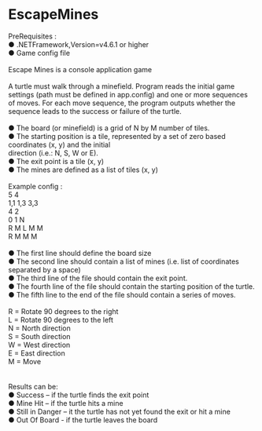 # EscapeMines

PreRequisites :<br/>
● .NETFramework,Version=v4.6.1 or higher <br/>
● Game config file<br/>
<br/>
Escape Mines is a console application game<br/>
<br/>
A turtle must walk through a minefield. Program reads the initial game settings (path must be defined in app.config) and one or more sequences of moves. For each move sequence, the program outputs whether the sequence leads to the success or failure of the turtle.<br/>
<br/>
● The board (or minefield) is a grid of N by M number of tiles.<br/>
● The starting position is a tile, represented by a set of zero based coordinates (x, y) and the initial<br/>
direction (i.e.: N, S, W or E).<br/>
● The exit point is a tile (x, y)<br/>
● The mines are defined as a list of tiles (x, y)<br/>
<br/>
Example config :<br/>
5 4<br/>
1,1 1,3 3,3<br/>
4 2<br/>
0 1 N<br/>
R M L M M<br/>
R M M M<br/>
<br/>
● The first line should define the board size<br/>
● The second line should contain a list of mines (i.e. list of coordinates separated by a space)<br/>
● The third line of the file should contain the exit point.<br/>
● The fourth line of the file should contain the starting position of the turtle.<br/>
● The fifth line to the end of the file should contain a series of moves.<br/>
<br/>
R = Rotate 90 degrees to the right<br/>
L = Rotate 90 degrees to the left<br/>
N = North direction<br/>
S = South direction<br/>
W = West direction<br/>
E = East direction<br/>
M = Move<br/>
<br/>
<br/>
Results can be:<br/>
● Success – if the turtle finds the exit point<br/>
● Mine Hit – if the turtle hits a mine<br/>
● Still in Danger – it the turtle has not yet found the exit or hit a mine<br/>
● Out Of Board - if the turtle leaves the board<br/>

